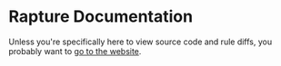 # Rapture Documentation

Unless you're specifically here to view source code and rule diffs, you probably want to [go to the website](https://kmorris896.github.io/rapture-discord-server-documentation/index.html).
